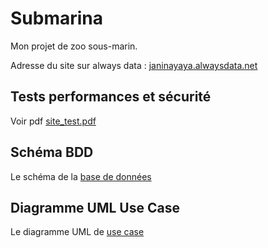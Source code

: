 # Submarina
Mon projet de zoo sous-marin.


Adresse du site sur always data :
[janinayaya.alwaysdata.net](http://janinayaya.alwaysdata.net)

## Tests performances et sécurité

Voir pdf [site_test.pdf](site_tests.pdf)

## Schéma BDD

Le schéma de la [base de données](schema_bdd.png)

## Diagramme UML Use Case

Le diagramme UML de [use case](UseCaseDiagram_submarina.png)
